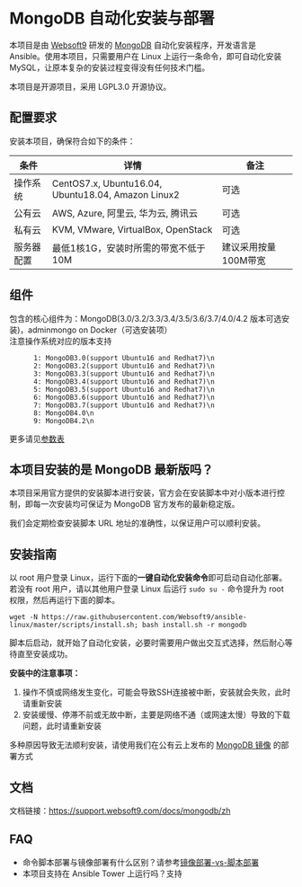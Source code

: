 
# MongoDB 自动化安装与部署

本项目是由 [Websoft9](https://www.websoft9.com) 研发的 [MongoDB](https://www.mongodb.com/) 自动化安装程序，开发语言是 Ansible。使用本项目，只需要用户在 Linux 上运行一条命令，即可自动化安装 MySQL，让原本复杂的安装过程变得没有任何技术门槛。  

本项目是开源项目，采用 LGPL3.0 开源协议。

## 配置要求

安装本项目，确保符合如下的条件：

| 条件       | 详情       | 备注  |
| ------------ | ------------ | ----- |
| 操作系统       | CentOS7.x, Ubuntu16.04, Ubuntu18.04, Amazon Linux2       |  可选  |
| 公有云| AWS, Azure, 阿里云, 华为云, 腾讯云 | 可选 |
| 私有云|  KVM, VMware, VirtualBox, OpenStack | 可选 |
| 服务器配置 | 最低1核1G，安装时所需的带宽不低于10M |  建议采用按量100M带宽 |


## 组件

包含的核心组件为：MongoDB(3.0/3.2/3.3/3.4/3.5/3.6/3.7/4.0/4.2 版本可选安装)，adminmongo on Docker（可选安装项）  
注意操作系统对应的版本支持

```
      1: MongoDB3.0(support Ubuntu16 and Redhat7)\n
      2: MongoDB3.2(support Ubuntu16 and Redhat7)\n
      3: MongoDB3.3(support Ubuntu16 and Redhat7)\n
      4: MongoDB3.4(support Ubuntu16 and Redhat7)\n
      5: MongoDB3.5(support Ubuntu16 and Redhat7)\n
      6: MongoDB3.6(support Ubuntu16 and Redhat7)\n
      7: MongoDB3.7(support Ubuntu16 and Redhat7)\n
      8: MongoDB4.0\n
      9: MongoDB4.2\n
```

更多请见[参数表](/docs/zh/stack-components.md)

## 本项目安装的是 MongoDB 最新版吗？

本项目采用官方提供的安装脚本进行安装，官方会在安装脚本中对小版本进行控制，即每一次安装均可保证为 MongoDB 官方发布的最新稳定版。

我们会定期检查安装脚本 URL 地址的准确性，以保证用户可以顺利安装。

## 安装指南

以 root 用户登录 Linux，运行下面的**一键自动化安装命令**即可启动自动化部署。若没有 root 用户，请以其他用户登录 Linux 后运行 `sudo su -` 命令提升为 root 权限，然后再运行下面的脚本。

```
wget -N https://raw.githubusercontent.com/Websoft9/ansible-linux/master/scripts/install.sh; bash install.sh -r mongodb
```

脚本后启动，就开始了自动化安装，必要时需要用户做出交互式选择，然后耐心等待直至安装成功。

**安装中的注意事项：**  

1. 操作不慎或网络发生变化，可能会导致SSH连接被中断，安装就会失败，此时请重新安装
2. 安装缓慢、停滞不前或无故中断，主要是网络不通（或网速太慢）导致的下载问题，此时请重新安装

多种原因导致无法顺利安装，请使用我们在公有云上发布的 [MongoDB 镜像](https://apps.websoft9.com/mongodb) 的部署方式

## 文档

文档链接：https://support.websoft9.com/docs/mongodb/zh

## FAQ

- 命令脚本部署与镜像部署有什么区别？请参考[镜像部署-vs-脚本部署](https://support.websoft9.com/docs/faq/zh/bz-product.html#镜像部署-vs-脚本部署)
- 本项目支持在 Ansible Tower 上运行吗？支持
